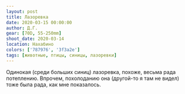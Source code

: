 ```yaml
---
layout: post
title: Лазоревка
date: 2020-03-15 00:00:00
author: Д.Г.
gear: [70D, 55-250mm]
shoot_date: 2020-03-14
location: Нахабино
colors: ['787976', '3f3a2e']
tags: [животные, птицы, синицы, лазоревки]
---
```

Одинокая (среди больших синиц) лазоревка, похоже, весьма рада потеплению. Впрочем, похолоданию она (другой-то я там не видел) тоже была рада, как мне показалось. 
